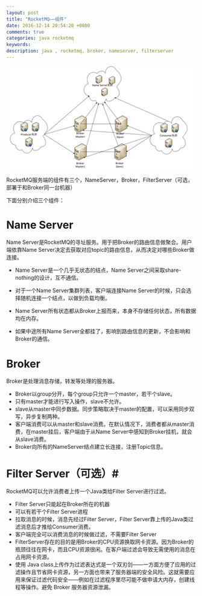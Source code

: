 ```yaml
---
layout: post
title: "RocketMQ——组件"
date: 2016-12-14 20:54:20 +0800
comments: true
categories: java rocketmq
keywords: 
description: java , rocketmq, broker, nameserver, filterserver
---
```





![rocketmq部署](/images/rocketmq/cluster.png "RocketMQ部署")


RocketMQ服务端的组件有三个，NameServer，Broker，FilterServer（可选，部署于和Broker同一台机器）

下面分别介绍三个组件：


# Name Server #

Name Server是RocketMQ的寻址服务。用于把Broker的路由信息做聚合。用户端依靠Name Server决定去获取对应topic的路由信息，从而决定对哪些Broker做连接。

- Name Server是一个几乎无状态的结点，Name Server之间采取share-nothing的设计，互不通信。

- 对于一个Name Server集群列表，客户端连接Name Server的时候，只会选择随机连接一个结点，以做到负载均衡。

- Name Server所有状态都从Broker上报而来，本身不存储任何状态，所有数据均在内存。

- 如果中途所有Name Server全都挂了，影响到路由信息的更新，不会影响和Broker的通信。


# Broker #

Broker是处理消息存储，转发等处理的服务器。

- Broker以group分开，每个group只允许一个master，若干个slave。
- 只有master才能进行写入操作，slave不允许。
- slave从master中同步数据。同步策略取决于master的配置，可以采用同步双写，异步复制两种。
- 客户端消费可以从master和slave消费。在默认情况下，消费者都从master消费，在master挂后，客户端由于从Name Server中感知到Broker挂机，就会从slave消费。
- Broker向所有的NameServer结点建立长连接，注册Topic信息。
 

# Filter Server（可选）#

RocketMQ可以允许消费者上传一个Java类给Filter Server进行过滤。

- Filter Server只能起在Broker所在的机器
- 可以有若干个Filter Server进程
- 拉取消息的时候，消息先经过Filter Server，Filter Server靠上传的Java类过滤消息后才推给Consumer消费。
- 客户端完全可以消费消息的时候做过滤，不需要Filter Server
- FilterServer存在的目的是用Broker的CPU资源换取网卡资源。因为Broker的瓶颈往往在网卡，而且CPU资源很闲。在客户端过滤会导致无需使用的消息在占用网卡资源。
- 使用 Java class上传作为过滤表达式是一个双刃剑——一方面方便了应用的过滤操作且节省网卡资源，另一方面也带来了服务器端的安全风险。这就需要应用来保证过滤代码安全——例如在过滤程序里尽可能不做申请大内存，创建线程等操作。避免 Broker 服务器资源泄漏。


 